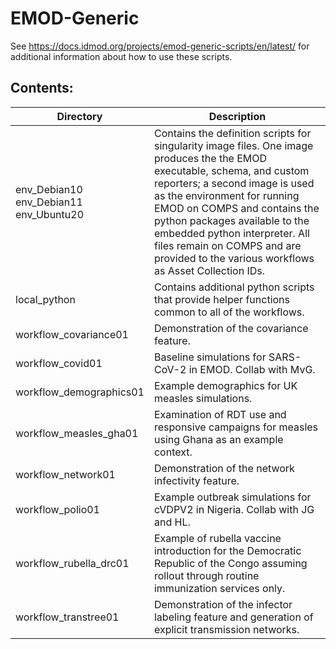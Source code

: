 # EMOD-Generic

See https://docs.idmod.org/projects/emod-generic-scripts/en/latest/ for
additional information about how to use these scripts.


## Contents:

| Directory | Description |
| --- | --- |
| env_Debian10 <br /> env_Debian11 <br /> env_Ubuntu20 |  Contains the definition scripts for singularity image files. One image produces the the EMOD executable, schema, and custom reporters; a second image is used as the environment for running EMOD on COMPS and contains the python packages available to the embedded python interpreter. All files remain on COMPS and are provided to the various workflows as Asset Collection IDs. |
| local_python             | Contains additional python scripts that provide helper functions common to all of the workflows. |
| workflow_covariance01    | Demonstration of the covariance feature. |
| workflow_covid01         | Baseline simulations for SARS-CoV-2 in EMOD. Collab with MvG. |
| workflow_demographics01  | Example demographics for UK measles simulations. |
| workflow_measles_gha01   | Examination of RDT use and responsive campaigns for measles using Ghana as an example context. |
| workflow_network01       | Demonstration of the network infectivity feature. |
| workflow_polio01         | Example outbreak simulations for cVDPV2 in Nigeria. Collab with JG and HL. |
| workflow_rubella_drc01   | Example of rubella vaccine introduction for the Democratic Republic of the Congo assuming rollout through routine immunization services only. |
| workflow_transtree01     | Demonstration of the infector labeling feature and generation of explicit transmission networks. |
